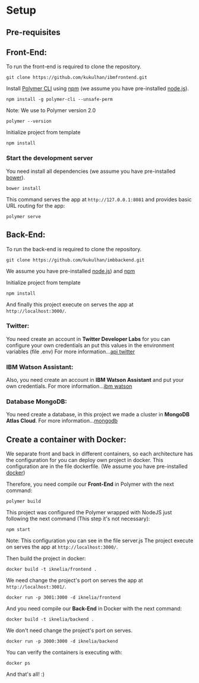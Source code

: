 # Setup

## Pre-requisites
## Front-End:
To run the front-end is required to clone the repository.

    git clone https://github.com/kukulhan/ibmfrontend.git

Install [Polymer CLI](https://github.com/Polymer/polymer-cli) using
[npm](https://www.npmjs.com) (we assume you have pre-installed [node.js](https://nodejs.org)).

    npm install -g polymer-cli --unsafe-perm

Note: We use to Polymer version 2.0

    polymer --version

Initialize project from template

    npm install

### Start the development server

You need install all dependencies (we assume you have pre-installed [bower](https://bower.io/)).

    bower install

This command serves the app at `http://127.0.0.1:8081` and provides basic URL routing for the app:

    polymer serve

## Back-End:
To run the back-end is required to clone the repository.

    git clone https://github.com/kukulhan/imbbackend.git

We assume you have pre-installed [node.js](https://nodejs.org)) and [npm](https://www.npmjs.com)

Initialize project from template

    npm install

And finally this project execute on serves the app at `http://localhost:3000/`.

### Twitter:
You need create an account in **Twitter Developer Labs** for you can configure your own credentials an put this values in the environment variables (file .env)
For more information...[api twitter](https://developer.twitter.com/en)

### IBM Watson Assistant:
Also, you need create an account in **IBM Watson Assistant** and put your own credentials. For more information...[ibm watson](https://www.ibm.com/cloud/watson-assistant/)

### Database MongoDB:
You need create a database, in this project we made a cluster in **MongoDB Atlas Cloud**. For more information...[mongodb](https://www.mongodb.com/cloud/atlas)

## Create a container with Docker:
We separate front and back in different containers, so each architecture has the configuration for you can deploy own project in docker.
This configuration are in the file dockerfile. (We assume you have pre-installed [docker](https://docs.docker.com/engine/install/))

Therefore, you need compile our **Front-End** in Polymer with the next command:

    polymer build

This project was configured the Polymer wrapped with NodeJS just following the next command (This step it's not necessary):

    npm start

Note: This configuration you can see in the file server.js The project execute on serves the app at `http://localhost:3000/`.

Then build the project in docker:

    docker build -t iknelia/frontend .

We need change the project's port on serves the app at `http://localhost:3001/`.

    docker run -p 3001:3000 -d iknelia/frontend

And you need compile our **Back-End** in Docker with the next command:

    docker build -t iknelia/backend .

We don't need change the project's port on serves.

    docker run -p 3000:3000 -d iknelia/backend

You can verify the containers is executing with:

    docker ps

And that's all! :)
